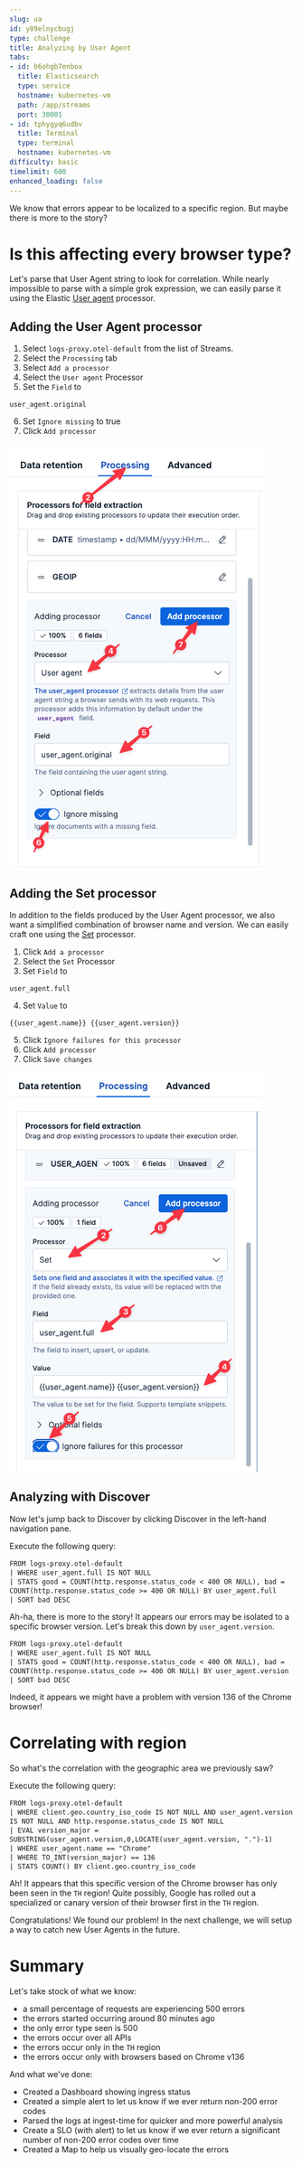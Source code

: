 ```yaml
---
slug: ua
id: y89elnycbugj
type: challenge
title: Analyzing by User Agent
tabs:
- id: b6ohgb7enbox
  title: Elasticsearch
  type: service
  hostname: kubernetes-vm
  path: /app/streams
  port: 30001
- id: tphygyq6udbv
  title: Terminal
  type: terminal
  hostname: kubernetes-vm
difficulty: basic
timelimit: 600
enhanced_loading: false
---
```

We know that errors appear to be localized to a specific region. But maybe there is more to the story?

# Is this affecting every browser type?

Let's parse that User Agent string to look for correlation. While nearly impossible to parse with a simple grok expression, we can easily parse it using the Elastic [User agent](https://www.elastic.co/docs/reference/enrich-processor/user-agent-processor) processor.

## Adding the User Agent processor

1. Select `logs-proxy.otel-default` from the list of Streams.
2. Select the `Processing` tab
3. Select `Add a processor`
4. Select the `User agent` Processor
5. Set the `Field` to
  ```
  user_agent.original
  ```
6. Set `Ignore missing` to true
7. Click `Add processor`

![4_ua1.png](../assets/4_ua1.png)

## Adding the Set processor

In addition to the fields produced by the User Agent processor, we also want a simplified combination of browser name and version. We can easily craft one using the [Set](https://www.elastic.co/docs/reference/enrich-processor/set-processor) processor.

1. Click `Add a processor`
2. Select the `Set` Processor
3. Set `Field` to
  ```
  user_agent.full
  ```
4. Set `Value` to
  ```
  {{user_agent.name}} {{user_agent.version}}
  ```
5. Click `Ignore failures for this processor`
6. Click `Add processor`
7. Click `Save changes`

![4_ua2.png](../assets/4_ua2.png)

## Analyzing with Discover

Now let's jump back to Discover by clicking Discover in the left-hand navigation pane.

Execute the following query:
```esql
FROM logs-proxy.otel-default
| WHERE user_agent.full IS NOT NULL
| STATS good = COUNT(http.response.status_code < 400 OR NULL), bad = COUNT(http.response.status_code >= 400 OR NULL) BY user_agent.full
| SORT bad DESC
```

Ah-ha, there is more to the story! It appears our errors may be isolated to a specific browser version. Let's break this down by `user_agent.version`.

```esql
FROM logs-proxy.otel-default
| WHERE user_agent.full IS NOT NULL
| STATS good = COUNT(http.response.status_code < 400 OR NULL), bad = COUNT(http.response.status_code >= 400 OR NULL) BY user_agent.version
| SORT bad DESC
```

Indeed, it appears we might have a problem with version 136 of the Chrome browser!

# Correlating with region

So what's the correlation with the geographic area we previously saw?

Execute the following query:
```esql
FROM logs-proxy.otel-default
| WHERE client.geo.country_iso_code IS NOT NULL AND user_agent.version IS NOT NULL AND http.response.status_code IS NOT NULL
| EVAL version_major = SUBSTRING(user_agent.version,0,LOCATE(user_agent.version, ".")-1)
| WHERE user_agent.name == "Chrome"
| WHERE TO_INT(version_major) == 136
| STATS COUNT() BY client.geo.country_iso_code
```

Ah! It appears that this specific version of the Chrome browser has only been seen in the `TH` region! Quite possibly, Google has rolled out a specialized or canary version of their browser first in the `TH` region.

Congratulations! We found our problem! In the next challenge, we will setup a way to catch new User Agents in the future.

# Summary

Let's take stock of what we know:

* a small percentage of requests are experiencing 500 errors
* the errors started occurring around 80 minutes ago
* the only error type seen is 500
* the errors occur over all APIs
* the errors occur only in the `TH` region
* the errors occur only with browsers based on Chrome v136

And what we've done:

* Created a Dashboard showing ingress status
* Created a simple alert to let us know if we ever return non-200 error codes
* Parsed the logs at ingest-time for quicker and more powerful analysis
* Create a SLO (with alert) to let us know if we ever return a significant number of non-200 error codes over time
* Created a Map to help us visually geo-locate the errors
